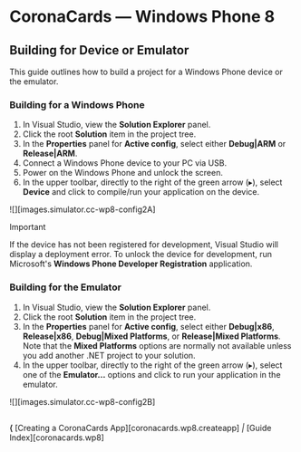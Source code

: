 # CoronaCards — Windows&nbsp;Phone&nbsp;8

## Building for Device or Emulator

This guide outlines how to build a project for a Windows Phone device or the emulator.

### Building for a Windows Phone

1. In Visual Studio, view the __Solution Explorer__ panel.
2. Click the root __Solution__ item in the project tree.
3. In the __Properties__ panel for __Active config__, select either __Debug|ARM__ or __Release|ARM__.
4. Connect a Windows Phone device to your PC via USB.
5. Power on the Windows Phone and unlock the screen.
6. In the upper toolbar, directly to the right of the green arrow (&#9656;), select __Device__ and click to compile/run your application on the device.

<div style="width:90%;">

![][images.simulator.cc-wp8-config2A]

</div>

<div class="guide-notebox-imp">
<div class="notebox-title-imp">Important</div>

If the device has not been registered for development, Visual Studio will display a deployment error. To&nbsp;unlock the device for development, run Microsoft's __Windows&nbsp;Phone Developer&nbsp;Registration__ application.

</div>

### Building for the Emulator

1. In Visual Studio, view the __Solution Explorer__ panel.
2. Click the root __Solution__ item in the project tree.
3. In the __Properties__ panel for __Active config__, select either __Debug|x86__, __Release|x86__, __Debug|Mixed&nbsp;Platforms__, or __Release|Mixed&nbsp;Platforms__. Note that the __Mixed&nbsp;Platforms__ options are normally not available unless you add another .NET project to your solution.
4. In the upper toolbar, directly to the right of the green arrow (&#9656;), select one of the __Emulator...__ options and click to run your application in the emulator.

<div class="image-indent" style="width:90%;">

![][images.simulator.cc-wp8-config2B]

</div>


##

<div class="walkthrough-nav">

__&lang;__ [Creating a CoronaCards App][coronacards.wp8.createapp] _|_ [Guide Index][coronacards.wp8]

</div>
